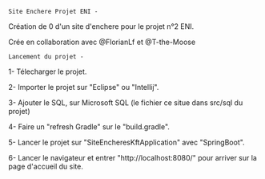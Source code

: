 
    Site Enchere Projet ENI -

Création de 0 d'un site d'enchere pour le projet n°2 ENI.

Crée en collaboration avec @FlorianLf et @T-the-Moose

    Lancement du projet -

1- Télecharger le projet.

2- Importer le projet sur "Eclipse" ou "Intellij".

3- Ajouter le SQL, sur Microsoft SQL (le fichier ce situe dans src/sql du projet)

4- Faire un "refresh Gradle" sur le "build.gradle".

5- Lancer le projet sur "SiteEncheresKftApplication" avec "SpringBoot".

6- Lancer le navigateur et entrer "http://localhost:8080/" pour arriver sur la page d'accueil du site.
